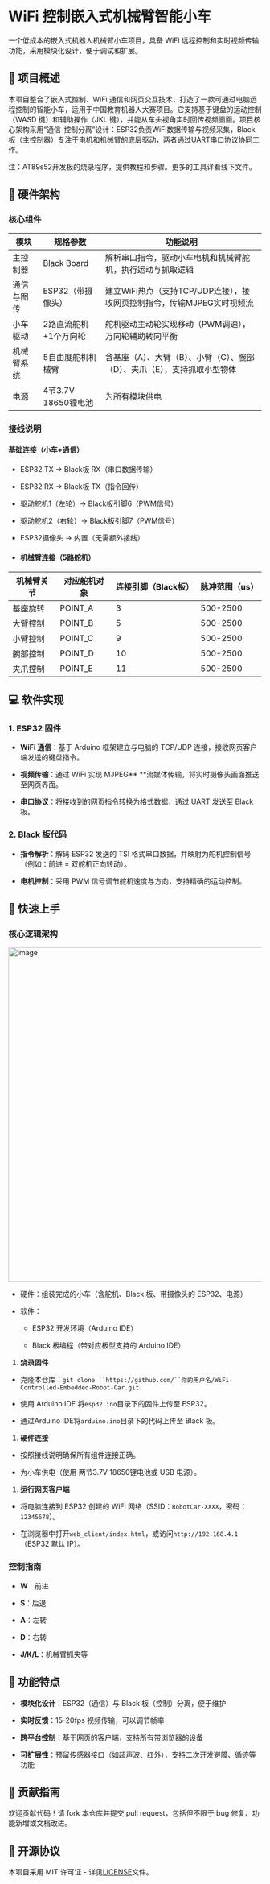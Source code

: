 # WiFi 控制嵌入式机械臂智能小车

一个低成本的嵌入式机器人机械臂小车项目，具备 WiFi 远程控制和实时视频传输功能，采用模块化设计，便于调试和扩展。

## 📌 项目概述

本项目整合了嵌入式控制、WiFi 通信和网页交互技术，打造了一款可通过电脑远程控制的智能小车，适用于中国教育机器人大赛项目。它支持基于键盘的运动控制（WASD 键）和辅助操作（JKL 键），并能从车头视角实时回传视频画面。项目核心架构采用“通信-控制分离”设计：ESP32负责WiFi数据传输与视频采集，Black板（主控制器）专注于电机和机械臂的底层驱动，两者通过UART串口协议协同工作。

注：AT89s52开发板的烧录程序，提供教程和步骤。更多的工具详看线下文件。

## 🔧 硬件架构

### 核心组件  
| 模块         | 规格参数                | 功能说明                                                                 |
|--------------|-------------------------|--------------------------------------------------------------------------|
| 主控制器     | Black Board | 解析串口指令，驱动小车电机和机械臂舵机，执行运动与抓取逻辑                 |
| 通信与图传   | ESP32（带摄像头）       | 建立WiFi热点（支持TCP/UDP连接），接收网页控制指令，传输MJPEG实时视频流    |
| 小车驱动     | 2路直流舵机+1个万向轮   | 舵机驱动主动轮实现移动（PWM调速），万向轮辅助转向平衡                     |
| 机械臂系统   | 5自由度舵机机械臂       | 含基座（A）、大臂（B）、小臂（C）、腕部（D）、夹爪（E），支持抓取小型物体 |
| 电源         | 4节3.7V 18650锂电池     | 为所有模块供电                        |


### 接线说明  
#### 基础连接（小车+通信）  
- ESP32 TX → Black板 RX（串口数据传输）  
- ESP32 RX → Black板 TX（指令回传）  
- 驱动舵机1（左轮）→ Black板引脚6（PWM信号）  
- 驱动舵机2（右轮）→ Black板引脚7（PWM信号）  
- ESP32摄像头 → 内置（无需额外接线）
 
- #### 机械臂连接（5路舵机）  
| 机械臂关节 | 对应舵机对象 | 连接引脚（Black板） | 脉冲范围（us） |
|------------|--------------|---------------------|----------------|
| 基座旋转   | POINT_A      | 3                   | 500-2500       |
| 大臂控制   | POINT_B      | 5                   | 500-2500       |
| 小臂控制   | POINT_C      | 9                   | 500-2500       |
| 腕部控制   | POINT_D      | 10                  | 500-2500       |
| 夹爪控制   | POINT_E      | 11                  | 500-2500       |     

## 💻 软件实现

### 1. ESP32 固件

*   **WiFi 通信**：基于 Arduino 框架建立与电脑的 TCP/UDP 连接，接收网页客户端发送的键盘指令。

*   **视频传输**：通过 WiFi 实现 MJPEG** **流媒体传输，将实时摄像头画面推送至网页界面。

*   **串口协议**：将接收到的网页指令转换为格式数据，通过 UART 发送至 Black 板。

### 2. Black 板代码



*   **指令解析**：解码 ESP32 发送的 TSI 格式串口数据，并映射为舵机控制信号（例如：前进 = 双舵机正向转动）。

*   **电机控制**：采用 PWM 信号调节舵机速度与方向，支持精确的运动控制。

## 🚀 快速上手

### 核心逻辑架构

<img width="602" height="664" alt="image" src="https://github.com/user-attachments/assets/37382cc1-9625-40af-b1f7-a97d4778f0ad" />

*   硬件：组装完成的小车（含舵机、Black 板、带摄像头的 ESP32、电源）

*   软件：


    *   ESP32 开发环境（Arduino IDE）

    *   Black 板编程（带对应板型支持的 Arduino IDE）



1.  **烧录固件**

*   克隆本仓库：`git clone ``https://github.com/``你的用户名/WiFi-Controlled-Embedded-Robot-Car.git`

*   使用 Arduino IDE 将`esp32.ino`目录下的固件上传至 ESP32。

*   通过Arduino IDE将`arduino.ino`目录下的代码上传至 Black 板。

1.  **硬件连接**

*   按照接线说明确保所有组件连接正确。

*   为小车供电（使用 两节3.7V 18650锂电池或 USB 电源）。

1.  **运行网页客户端**

*   将电脑连接到 ESP32 创建的 WiFi 网络（SSID：`RobotCar-XXXX`，密码：`12345678`）。

*   在浏览器中打开`web_client/index.html`，或访问`http://192.168.4.1`（ESP32 默认 IP）。

### 控制指南



*   **W**：前进

*   **S**：后退

*   **A**：左转

*   **D**：右转

*   **J/K/L**：机械臂抓夹等

## 📝 功能特点



*   **模块化设计**：ESP32（通信）与 Black 板（控制）分离，便于维护

*   **实时反馈**：15-20fps 视频传输，可以调节帧率

*   **跨平台控制**：基于网页的客户端，支持所有带浏览器的设备

*   **可扩展性**：预留传感器接口（如超声波、红外），支持二次开发避障、循迹等功能

## 🤝 贡献指南

欢迎贡献代码！请 fork 本仓库并提交 pull request，包括但不限于 bug 修复、功能新增或文档改进。

## 📄 开源协议

本项目采用 MIT 许可证 - 详见[LICENSE](LICENSE)文件。
